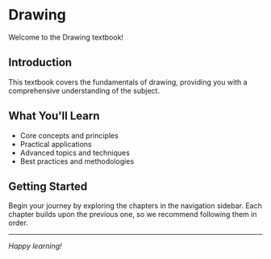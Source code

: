 # Drawing

Welcome to the Drawing textbook!

## Introduction

This textbook covers the fundamentals of drawing, providing you with a comprehensive understanding of the subject.

## What You'll Learn

- Core concepts and principles
- Practical applications
- Advanced topics and techniques
- Best practices and methodologies

## Getting Started

Begin your journey by exploring the chapters in the navigation sidebar. Each chapter builds upon the previous one, so we recommend following them in order.

---

*Happy learning!*
